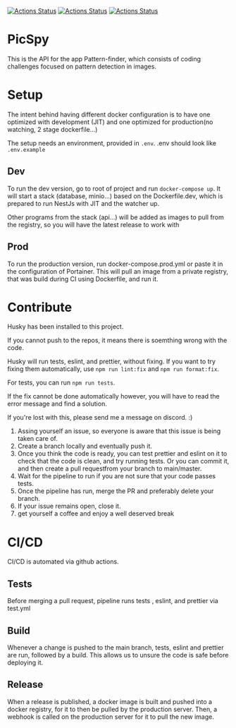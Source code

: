 [![Actions Status](https://github.com/pattern-finder/frontend/workflows/build/badge.svg)](https://github.com/pattern-finder/api/actions)
[![Actions Status](https://github.com/pattern-finder/frontend/workflows/tests/badge.svg)](https://github.com/pattern-finder/api/actions)
[![Actions Status](https://github.com/pattern-finder/frontend/workflows/release/badge.svg)](https://github.com/pattern-finder/api/actions)

# PicSpy

This is the API for the app Pattern-finder, which consists of coding challenges focused on pattern detection in images.

# Setup

The intent behind having different docker configuration is to have one optimized with development (JIT) and one optimized for production(no watching, 2 stage dockerfile...)

The setup needs an environment, provided in `.env`.
.env should look like `.env.example`

## Dev

To run the dev version, go to root of project and run `docker-compose up`.
It will start a stack (database, minio...) based on the Dockerfile.dev, which is prepared to run NestJs with JIT and the watcher up.

Other programs from the stack (api...) will be added as images to pull from the registry, so you will have the latest release to work with

## Prod

To run the production version, run docker-compose.prod.yml or paste it in the configuration of Portainer.
This will pull an image from a private registry, that was build during CI using Dockerfile, and run it.

# Contribute

Husky has been installed to this project.

If you cannot push to the repos, it means there is soemthing wrong with the code.

Husky will run tests, eslint, and prettier, without fixing. If you want to try fixing them automatically, use `npm run lint:fix` and `npm run format:fix`.

For tests, you can run `npm run tests`.

If the fix cannot be done automatically however, you will have to read the error message and find a solution.

If you're lost with this, please send me a message on discord. :)

1. Assing yourself an issue, so everyone is aware that this issue is being taken care of.
2. Create a branch locally and eventually push it.
3. Once you think the code is ready, you can test prettier and eslint on it to check that the code is clean, and try running tests. Or you can commit it, and then create a pull requestfrom your branch to main/master.
4. Wait for the pipeline to run if you are not sure that your code passes tests.
5. Once the pipeline has run, merge the PR and preferably delete your branch.
6. If your issue remains open, close it.
7. get yourself a coffee and enjoy a well deserved break

# CI/CD

CI/CD is automated via github actions.

## Tests

Before merging a pull request, pipeline runs tests , eslint, and prettier via test.yml

## Build

Whenever a change is pushed to the main branch, tests, eslint and prettier are run, followed by a build. This allows us to unsure the code is safe before deploying it.

## Release

When a release is published, a docker image is built and pushed into a docker registry, for it to then be pulled by the production server. Then, a webhook is called on the production server for it to pull the new image.
